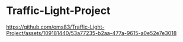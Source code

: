 ﻿# Traffic-Light-Project
https://github.com/oms83/Traffic-Light-Project/assets/109181440/53a77235-b2aa-477a-9615-a0e52e7e3018
